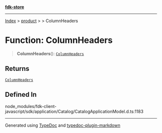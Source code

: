 [**fdk-store**](../../../README.md)
***

[Index](../../../API.md) > [product](../../README.md) > [<internal>](../README.md) > ColumnHeaders

# Function: ColumnHeaders

> **ColumnHeaders**(): [`ColumnHeaders`](../type-aliases/type-alias.ColumnHeaders.md)

## Returns

[`ColumnHeaders`](../type-aliases/type-alias.ColumnHeaders.md)

## Defined In

node\_modules/fdk-client-javascript/sdk/application/Catalog/CatalogApplicationModel.d.ts:1183

***
Generated using [TypeDoc](https://typedoc.org/) and [typedoc-plugin-markdown](https://www.npmjs.com/package/typedoc-plugin-markdown)
